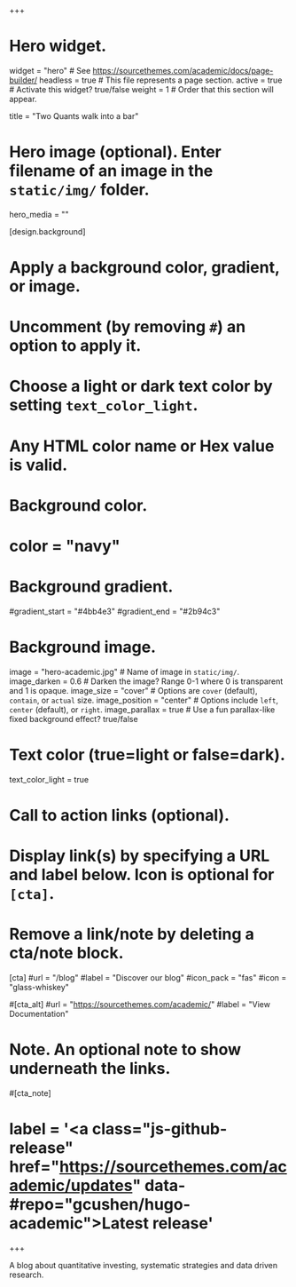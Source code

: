 +++
# Hero widget.
widget = "hero"  # See https://sourcethemes.com/academic/docs/page-builder/
headless = true  # This file represents a page section.
active = true  # Activate this widget? true/false
weight = 1  # Order that this section will appear.

title = "Two Quants walk into a bar"

# Hero image (optional). Enter filename of an image in the `static/img/` folder.
hero_media = ""

[design.background]
  # Apply a background color, gradient, or image.
  #   Uncomment (by removing `#`) an option to apply it.
  #   Choose a light or dark text color by setting `text_color_light`.
  #   Any HTML color name or Hex value is valid.

  # Background color.
  # color = "navy"
  
  # Background gradient.
   #gradient_start = "#4bb4e3"
   #gradient_end = "#2b94c3"
  
  # Background image.
   image = "hero-academic.jpg"  # Name of image in `static/img/`.
   image_darken = 0.6  # Darken the image? Range 0-1 where 0 is transparent and 1 is opaque.
   image_size = "cover"  #  Options are `cover` (default), `contain`, or `actual` size.
   image_position = "center"  # Options include `left`, `center` (default), or `right`.
   image_parallax = true  # Use a fun parallax-like fixed background effect? true/false
  
  # Text color (true=light or false=dark).
  text_color_light = true

# Call to action links (optional).
#   Display link(s) by specifying a URL and label below. Icon is optional for `[cta]`.
#   Remove a link/note by deleting a cta/note block.
[cta]
  #url = "/blog"
  #label = "Discover our blog"
  #icon_pack = "fas"
  #icon = "glass-whiskey"
  
#[cta_alt]
 #url = "https://sourcethemes.com/academic/"
  #label = "View Documentation"

# Note. An optional note to show underneath the links.
#[cta_note]
# label = '<a class="js-github-release" href="https://sourcethemes.com/academic/updates" data-#repo="gcushen/hugo-academic">Latest release<!-- V --></a>'
+++

A blog about quantitative investing, systematic strategies and data driven research.

